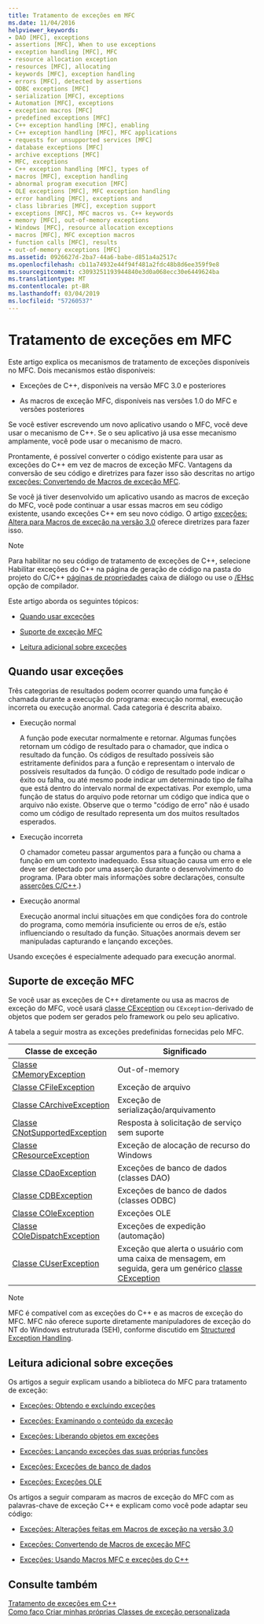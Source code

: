 ```yaml
---
title: Tratamento de exceções em MFC
ms.date: 11/04/2016
helpviewer_keywords:
- DAO [MFC], exceptions
- assertions [MFC], When to use exceptions
- exception handling [MFC], MFC
- resource allocation exception
- resources [MFC], allocating
- keywords [MFC], exception handling
- errors [MFC], detected by assertions
- ODBC exceptions [MFC]
- serialization [MFC], exceptions
- Automation [MFC], exceptions
- exception macros [MFC]
- predefined exceptions [MFC]
- C++ exception handling [MFC], enabling
- C++ exception handling [MFC], MFC applications
- requests for unsupported services [MFC]
- database exceptions [MFC]
- archive exceptions [MFC]
- MFC, exceptions
- C++ exception handling [MFC], types of
- macros [MFC], exception handling
- abnormal program execution [MFC]
- OLE exceptions [MFC], MFC exception handling
- error handling [MFC], exceptions and
- class libraries [MFC], exception support
- exceptions [MFC], MFC macros vs. C++ keywords
- memory [MFC], out-of-memory exceptions
- Windows [MFC], resource allocation exceptions
- macros [MFC], MFC exception macros
- function calls [MFC], results
- out-of-memory exceptions [MFC]
ms.assetid: 0926627d-2ba7-44a6-babe-d851a4a2517c
ms.openlocfilehash: cb11a74932e44f94f481a2fdc48b8d6ee359f9e8
ms.sourcegitcommit: c3093251193944840e3d0a068ecc30e6449624ba
ms.translationtype: MT
ms.contentlocale: pt-BR
ms.lasthandoff: 03/04/2019
ms.locfileid: "57260537"
---
```

# <a name="exception-handling-in-mfc"></a>Tratamento de exceções em MFC

Este artigo explica os mecanismos de tratamento de exceções disponíveis no MFC. Dois mecanismos estão disponíveis:

- Exceções de C++, disponíveis na versão MFC 3.0 e posteriores

- As macros de exceção MFC, disponíveis nas versões 1.0 do MFC e versões posteriores

Se você estiver escrevendo um novo aplicativo usando o MFC, você deve usar o mecanismo de C++. Se o seu aplicativo já usa esse mecanismo amplamente, você pode usar o mecanismo de macro.

Prontamente, é possível converter o código existente para usar as exceções do C++ em vez de macros de exceção MFC. Vantagens da conversão de seu código e diretrizes para fazer isso são descritas no artigo [exceções: Convertendo de Macros de exceção MFC](../mfc/exceptions-converting-from-mfc-exception-macros.md).

Se você já tiver desenvolvido um aplicativo usando as macros de exceção do MFC, você pode continuar a usar essas macros em seu código existente, usando exceções C++ em seu novo código. O artigo [exceções: Altera para Macros de exceção na versão 3.0](../mfc/exceptions-changes-to-exception-macros-in-version-3-0.md) oferece diretrizes para fazer isso.

> [!NOTE]
>  Para habilitar no seu código de tratamento de exceções de C++, selecione Habilitar exceções do C++ na página de geração de código na pasta do projeto do C/C++ [páginas de propriedades](../ide/property-pages-visual-cpp.md) caixa de diálogo ou use o [/EHsc](../build/reference/eh-exception-handling-model.md) opção de compilador.

Este artigo aborda os seguintes tópicos:

- [Quando usar exceções](#_core_when_to_use_exceptions)

- [Suporte de exceção MFC](#_core_mfc_exception_support)

- [Leitura adicional sobre exceções](#_core_further_reading_about_exceptions)

##  <a name="_core_when_to_use_exceptions"></a> Quando usar exceções

Três categorias de resultados podem ocorrer quando uma função é chamada durante a execução do programa: execução normal, execução incorreta ou execução anormal. Cada categoria é descrita abaixo.

- Execução normal

   A função pode executar normalmente e retornar. Algumas funções retornam um código de resultado para o chamador, que indica o resultado da função. Os códigos de resultado possíveis são estritamente definidos para a função e representam o intervalo de possíveis resultados da função. O código de resultado pode indicar o êxito ou falha, ou até mesmo pode indicar um determinado tipo de falha que está dentro do intervalo normal de expectativas. Por exemplo, uma função de status do arquivo pode retornar um código que indica que o arquivo não existe. Observe que o termo "código de erro" não é usado como um código de resultado representa um dos muitos resultados esperados.

- Execução incorreta

   O chamador cometeu passar argumentos para a função ou chama a função em um contexto inadequado. Essa situação causa um erro e ele deve ser detectado por uma asserção durante o desenvolvimento do programa. (Para obter mais informações sobre declarações, consulte [asserções C/C++](/visualstudio/debugger/c-cpp-assertions).)

- Execução anormal

   Execução anormal inclui situações em que condições fora do controle do programa, como memória insuficiente ou erros de e/s, estão influenciando o resultado da função. Situações anormais devem ser manipuladas capturando e lançando exceções.

Usando exceções é especialmente adequado para execução anormal.

##  <a name="_core_mfc_exception_support"></a> Suporte de exceção MFC

Se você usar as exceções de C++ diretamente ou usa as macros de exceção do MFC, você usará [classe CException](../mfc/reference/cexception-class.md) ou `CException`-derivado de objetos que podem ser gerados pelo framework ou pelo seu aplicativo.

A tabela a seguir mostra as exceções predefinidas fornecidas pelo MFC.

|Classe de exceção|Significado|
|---------------------|-------------|
|[Classe CMemoryException](../mfc/reference/cmemoryexception-class.md)|Out-of-memory|
|[Classe CFileException](../mfc/reference/cfileexception-class.md)|Exceção de arquivo|
|[Classe CArchiveException](../mfc/reference/carchiveexception-class.md)|Exceção de serialização/arquivamento|
|[Classe CNotSupportedException](../mfc/reference/cnotsupportedexception-class.md)|Resposta à solicitação de serviço sem suporte|
|[Classe CResourceException](../mfc/reference/cresourceexception-class.md)|Exceção de alocação de recurso do Windows|
|[Classe CDaoException](../mfc/reference/cdaoexception-class.md)|Exceções de banco de dados (classes DAO)|
|[Classe CDBException](../mfc/reference/cdbexception-class.md)|Exceções de banco de dados (classes ODBC)|
|[Classe COleException](../mfc/reference/coleexception-class.md)|Exceções OLE|
|[Classe COleDispatchException](../mfc/reference/coledispatchexception-class.md)|Exceções de expedição (automação)|
|[Classe CUserException](../mfc/reference/cuserexception-class.md)|Exceção que alerta o usuário com uma caixa de mensagem, em seguida, gera um genérico [classe CException](../mfc/reference/cexception-class.md)|

> [!NOTE]
>  MFC é compatível com as exceções do C++ e as macros de exceção do MFC. MFC não oferece suporte diretamente manipuladores de exceção do NT do Windows estruturada (SEH), conforme discutido em [Structured Exception Handling](/windows/desktop/debug/structured-exception-handling).

##  <a name="_core_further_reading_about_exceptions"></a> Leitura adicional sobre exceções

Os artigos a seguir explicam usando a biblioteca do MFC para tratamento de exceção:

- [Exceções: Obtendo e excluindo exceções](../mfc/exceptions-catching-and-deleting-exceptions.md)

- [Exceções: Examinando o conteúdo da exceção](../mfc/exceptions-examining-exception-contents.md)

- [Exceções: Liberando objetos em exceções](../mfc/exceptions-freeing-objects-in-exceptions.md)

- [Exceções: Lançando exceções das suas próprias funções](../mfc/exceptions-throwing-exceptions-from-your-own-functions.md)

- [Exceções: Exceções de banco de dados](../mfc/exceptions-database-exceptions.md)

- [Exceções: Exceções OLE](../mfc/exceptions-ole-exceptions.md)

Os artigos a seguir comparam as macros de exceção do MFC com as palavras-chave de exceção C++ e explicam como você pode adaptar seu código:

- [Exceções: Alterações feitas em Macros de exceção na versão 3.0](../mfc/exceptions-changes-to-exception-macros-in-version-3-0.md)

- [Exceções: Convertendo de Macros de exceção MFC](../mfc/exceptions-converting-from-mfc-exception-macros.md)

- [Exceções: Usando Macros MFC e exceções do C++](../mfc/exceptions-using-mfc-macros-and-cpp-exceptions.md)

## <a name="see-also"></a>Consulte também

[Tratamento de exceções em C++](../cpp/cpp-exception-handling.md)<br/>
[Como faço Criar minhas próprias Classes de exceção personalizada](http://go.microsoft.com/fwlink/p/?linkid=128045)
